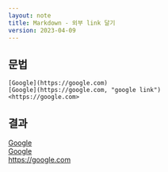 ```yaml
---
layout: note
title: Markdown - 외부 link 달기
version: 2023-04-09
---
```





## 문법

```
[Google](https://google.com)   
[Google](https://google.com, "google link")   
<https://google.com>
```


## 결과

[Google](https://google.com)   
[Google](https://google.com, "google link")   
<https://google.com>

